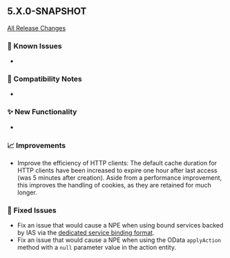 ## 5.X.0-SNAPSHOT

[All Release Changes](https://github.com/SAP/cloud-sdk-java/releases)

### 🚧 Known Issues

- 

### 🔧 Compatibility Notes

- 

### ✨ New Functionality

- 

### 📈 Improvements

- Improve the efficiency of HTTP clients: The default cache duration for HTTP clients have been increased to expire one hour after last access (was 5 minutes after creation).
  Aside from a performance improvement, this improves the handling of cookies, as they are retained for much longer.

### 🐛 Fixed Issues

- Fix an issue that would cause a NPE when using bound services backed by IAS via the [dedicated service binding format](/docs/java/features/connectivity/service-bindings#service-binding-format).
- Fix an issue that would cause a NPE when using the OData `applyAction` method with a `null` parameter value in the action entity.
